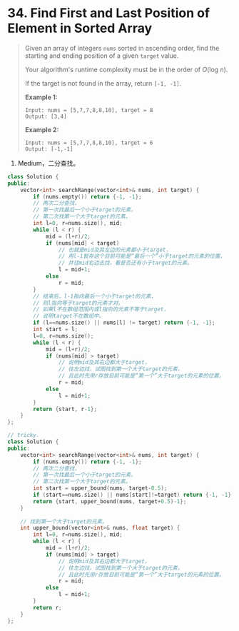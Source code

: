 # 34. Find First and Last Position of Element in Sorted Array

> Given an array of integers `nums` sorted in ascending order, find the starting and ending position of a given `target` value.
>
> Your algorithm's runtime complexity must be in the order of *O*(log *n*).
>
> If the target is not found in the array, return `[-1, -1]`.
>
> **Example 1:**
>
> ```
> Input: nums = [5,7,7,8,8,10], target = 8
> Output: [3,4]
> ```
>
> **Example 2:**
>
> ```
> Input: nums = [5,7,7,8,8,10], target = 6
> Output: [-1,-1]
> ```

1. Medium，二分查找。

```cpp
class Solution {
public:
    vector<int> searchRange(vector<int>& nums, int target) {
        if (nums.empty()) return {-1, -1};
        // 两次二分查找，
        // 第一次找最后一个小于target的元素，
        // 第二次找第一个大于target的元素。
        int l=0, r=nums.size(), mid;
        while (l < r) {
            mid = (l+r)/2;
            if (nums[mid] < target)
                // 也就是mid及其左边的元素都小于target，
                // 用l-1暂存这个目前可能是“最后一个”小于target的元素的位置，
                // 并往mid右边去找，看是否还有小于target的元素。
                l = mid+1;
            else
                r = mid;
        }
        // 结束后，l-1指向最后一个小于target的元素，
        // 则l指向等于target的元素才对。
        // 如果l不在数组范围内或l指向的元素不等于target，
        // 说明target不在数组中。
        if (l==nums.size() || nums[l] != target) return {-1, -1};
        int start = l;
        l=0, r=nums.size();
        while (l < r) {
            mid = (l+r)/2;
            if (nums[mid] > target)
                // 说明mid及其右边都大于target，
                // 往左边找，试图找到第一个大于target的元素，
                // 且此时先用r存放目前可能是“第一个”大于target的元素的位置。
                r = mid;
            else
                l = mid+1;
        }
        return {start, r-1};
    }
};
```

```cpp
// tricky.
class Solution {
public:
    vector<int> searchRange(vector<int>& nums, int target) {
        if (nums.empty()) return {-1, -1};
        // 两次二分查找，
        // 第一次找最后一个小于target的元素，
        // 第二次找第一个大于target的元素。
        int start = upper_bound(nums, target-0.5);
        if (start==nums.size() || nums[start]!=target) return {-1, -1};
        return {start, upper_bound(nums, target+0.5)-1};
    }
    
    // 找到第一个大于target的元素。
    int upper_bound(vector<int>& nums, float target) {
        int l=0, r=nums.size(), mid;
        while (l < r) {
            mid = (l+r)/2;
            if (nums[mid] > target)
                // 说明mid及其右边都大于target，
                // 往左边找，试图找到第一个大于target的元素，
                // 且此时先用r存放目前可能是“第一个”大于target的元素的位置。
                r = mid;
            else
                l = mid+1;
        }
        return r;
    }
};
```


